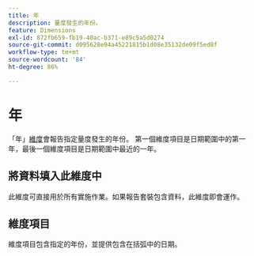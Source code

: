 ```yaml
---
title: 年
description: 量度發生的年份。
feature: Dimensions
exl-id: 872fb659-fb19-40ac-b371-e89c5a5d0274
source-git-commit: d095628e94a45221815b1d08e35132de09f5ed8f
workflow-type: tm+mt
source-wordcount: '84'
ht-degree: 86%

---
```


# 年

「年」[維度](overview.md)會報告指定量度發生的年份。 第一個維度項目是日期範圍中的第一年，最後一個維度項目是日期範圍中最近的一年。

## 將資料填入此維度中

此維度可直接用於所有實施作業。如果報告套裝包含資料，此維度即會運作。

## 維度項目

維度項目包含指定的年份，並提供包含在括弧中的日期。
